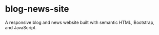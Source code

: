 # blog-news-site
A responsive blog and news website built with semantic HTML, Bootstrap, and JavaScript.
